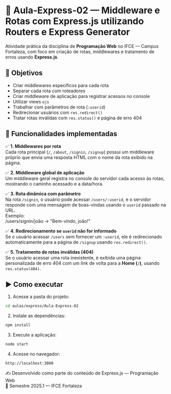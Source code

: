 # 📘 Aula-Express-02 — Middleware e Rotas com Express.js utilizando Routers e Express Generator

Atividade prática da disciplina de **Programação Web** no IFCE — Campus Fortaleza, com foco em criação de rotas, middlewares e tratamento de erros usando **Express.js**.

## 🎯 Objetivos

- Criar middlewares específicos para cada rota
- Separar cada rota com roteadores  
- Criar middleware de aplicação para registrar acessos no console
- Utilizar views `ejs`
- Trabalhar com parâmetros de rota (`:userid`)  
- Redirecionar usuários com `res.redirect()`  
- Tratar rotas inválidas com `res.status()` e página de erro 404  

## 🚧 Funcionalidades implementadas

✅ **1. Middlewares por rota**  
Cada rota principal (`/`, `/about`, `/signin`, `/signup`) possui um middleware próprio que envia uma resposta HTML com o nome da rota exibido na página.

✅ **2. Middleware global de aplicação**  
Um middleware geral registra no console do servidor cada acesso às rotas, mostrando o caminho acessado e a data/hora.

✅ **3. Rota dinâmica com parâmetro**  
Na rota `/signin`, o usuário pode acessar `/users/:userid`, e o servidor responde com uma mensagem de boas-vindas usando o `userid` passado na URL.  
Exemplo:  
/users/signin/joão → "Bem-vindo, joão!"

✅ **4. Redirecionamento se `userid` não for informado**  
Se o usuário acessar `/users` sem fornecer um `:userid`, ele é redirecionado automaticamente para a página de `/signup` usando `res.redirect()`.

✅ **5. Tratamento de rotas inválidas (404)**  
Se o usuário acessar uma rota inexistente, é exibida uma página personalizada de erro 404 com um link de volta para a **Home (`/`)**, usando `res.status(404)`.

## ▶️ Como executar

1. Acesse a pasta do projeto:
```bash
cd aulas/express/Aula-Express-02
```

2. Instale as dependências:
```bash
npm install
```

3. Execute a aplicação:
```bash
node start
```

4. Acesse no navegador:
```
http://localhost:3000
````  

✍️ Desenvolvido como parte do conteúdo de Express.js — Programação Web  
📅 Semestre 2025.1 — IFCE Fortaleza  
